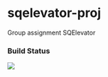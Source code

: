 # sqelevator-proj
Group assignment SQElevator

### Build Status
![](https://github.com/fhhagenberg-sqe/project-sqelevator-mcm-team-1-1/workflows/Maven%20Build/badge.svg)

